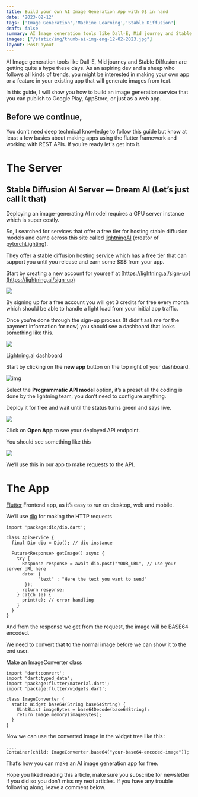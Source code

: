 ```yaml
---
title: Build your own AI Image Generation App with 0$ in hand
date: '2023-02-12'
tags: ['Image Generation','Machine Learning','Stable Diffusion']
draft: false
summary: AI Image generation tools like Dall-E, Mid journey and Stable Diffusion are getting quite a hype these days. As an aspiring dev and a sheep who follows all kinds of trends, you might be interested in making your own app or a feature in your existing app that will generate images from text.
images: ["/static/img/thumb-ai-img-eng-12-02-2023.jpg"]
layout: PostLayout
---
```


AI Image generation tools like Dall-E, Mid journey and Stable Diffusion are getting quite a hype these days. As an aspiring dev and a sheep who follows all kinds of trends, you might be interested in making your own app or a feature in your existing app that will generate images from text.

In this guide, I will show you how to build an image generation service that you can publish to Google Play, AppStore, or just as a web app.

## **Before we continue,**

You don’t need deep technical knowledge to follow this guide but know at least a few basics about making apps using the flutter framework and working with REST APIs. If you’re ready let's get into it.

# **The Server**

## **Stable Diffusion AI Server — Dream AI (Let’s just call it that)**

Deploying an image-generating AI model requires a GPU server instance which is super costly.

So, I searched for services that offer a free tier for hosting stable diffusion models and came across this site called [lightningAI](https://lightning.ai/) (creator of [pytorchLighting](https://github.com/Lightning-AI/lightning)).

They offer a stable diffusion hosting service which has a free tier that can support you until you release and earn some $$$ from your app.

Start by creating a new account for yourself at [https://lightning.ai/sign-up](https://lightning.ai/sign-up)

![](/static/img/boaigaw0ih-1.png)

By signing up for a free account you will get 3 credits for free every month which should be able to handle a light load from your initial app traffic.

Once you’re done through the sign-up process (It didn’t ask me for the payment information for now) you should see a dashboard that looks something like this.

![](/static/img/boaigaw0ih-2.png)

[Lightning.ai](http://Lightning.ai) dashboard

Start by clicking on the **new app** button on the top right of your dashboard.

![img](/static/img/boaigaw0ih-3.png)

Select the **Programmatic API model** option, it’s a preset all the coding is done by the lightning team, you don’t need to configure anything.

Deploy it for free and wait until the status turns green and says live.

![](/static/img/boaigaw0ih-4.png )

Click on **Open App** to see your deployed API endpoint.

You should see something like this

![](/static/img/boaigaw0ih-5.png)

We’ll use this in our app to make requests to the API.

# **The App**

[Flutter](https://flutter.dev/) Frontend app, as it’s easy to run on desktop, web and mobile.

We’ll use [dio](https://pub.dev/packages/dio) for making the HTTP requests

```plaintext
import 'package:dio/dio.dart';

class ApiService {
  final Dio dio = Dio(); // dio instance

  Future<Response> getImage() async {
    try {
      Response response = await dio.post("YOUR_URL", // use your server URL here
      data: {
            "text" : "Here the text you want to send"
       });
      return response;
    } catch (e) {
      print(e); // error handling
    }
  }
}
```

And from the response we get from the request, the image will be BASE64 encoded.

We need to convert that to the normal image before we can show it to the end user.

Make an ImageConverter class

```plaintext
import 'dart:convert';
import 'dart:typed_data';
import 'package:flutter/material.dart';
import 'package:flutter/widgets.dart';

class ImageConverter {
  static Widget base64(String base64String) {
    Uint8List imageBytes = base64Decode(base64String);
    return Image.memory(imageBytes);
  }
}
```

Now we can use the converted image in the widget tree like this :

```plaintext
....
Container(child: ImageConverter.base64("your-base64-encoded-image"));
```

That’s how you can make an AI image generation app for free.

Hope you liked reading this article, make sure you subscribe for newsletter if you did so you don't miss my next articles.
If you have any trouble following along, leave a comment below.


